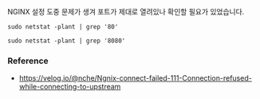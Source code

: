 NGINX 설정 도중 문제가 생겨 포트가 제대로 열려있나 확인할 필요가 있었습니다.
```null
sudo netstat -plant | grep '80'
```

```null
sudo netstat -plant | grep '8080'
```

### Reference
- https://velog.io/@nche/Ngnix-connect-failed-111-Connection-refused-while-connecting-to-upstream